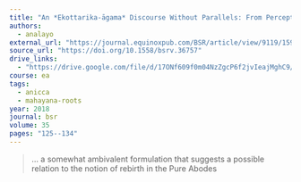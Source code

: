 ```yaml
---
title: "An *Ekottarika-āgama* Discourse Without Parallels: From Perception of Impermanence to the Pure Land"
authors:
  - analayo
external_url: "https://journal.equinoxpub.com/BSR/article/view/9119/15949"
source_url: "https://doi.org/10.1558/bsrv.36757"
drive_links:
  - "https://drive.google.com/file/d/17ONf609f0m04NzZgcP6f2jvIeajMghC9/view?usp=drivesdk"
course: ea
tags:
  - anicca
  - mahayana-roots
year: 2018
journal: bsr
volume: 35
pages: "125--134"
---
```


> … a somewhat ambivalent formulation that suggests a possible relation to the notion of rebirth in the Pure Abodes
